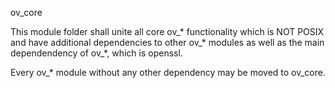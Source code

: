 ov_core

This module folder shall unite all core ov_* functionality which is NOT POSIX
and have additional dependencies to other ov_* modules as well as the main dependendency of ov_*, which is openssl.

Every ov_* module without any other dependency may be moved to ov_core.



